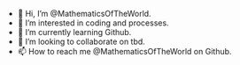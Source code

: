 - 👋 Hi, I’m @MathematicsOfTheWorld.
- 👀 I’m interested in coding and processes.
- 🌱 I’m currently learning Github.
- 💞️ I’m looking to collaborate on tbd.
- 📫 How to reach me @MathematicsOfTheWorld on Github.

<!---
MathematicsOfTheWorld/MathematicsOfTheWorld is a ✨ special ✨ repository because its `README.md` (this file) appears on your GitHub profile.
You can click the Preview link to take a look at your changes.
--->
